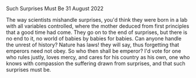 Such Surprises Must Be
31 August 2022

The way scientists mishandle surprises,
you'd think they were born in a lab
with all variables controlled, where the mother
deduced from first principles that a good time had come.
They go on to the end of surprises,
but there is no end to it, no world
of babies by babies for babies.
Can anyone handle the unrest of history?
Nature has laws! they will say,
thus forgetting that emperors need not obey.
So who then shall be emperor?
I'd vote for one who rules justly,
loves mercy, and cares for his country as his own,
one who knows with compassion
the suffering drawn from surprises,
and that such surprises must be.